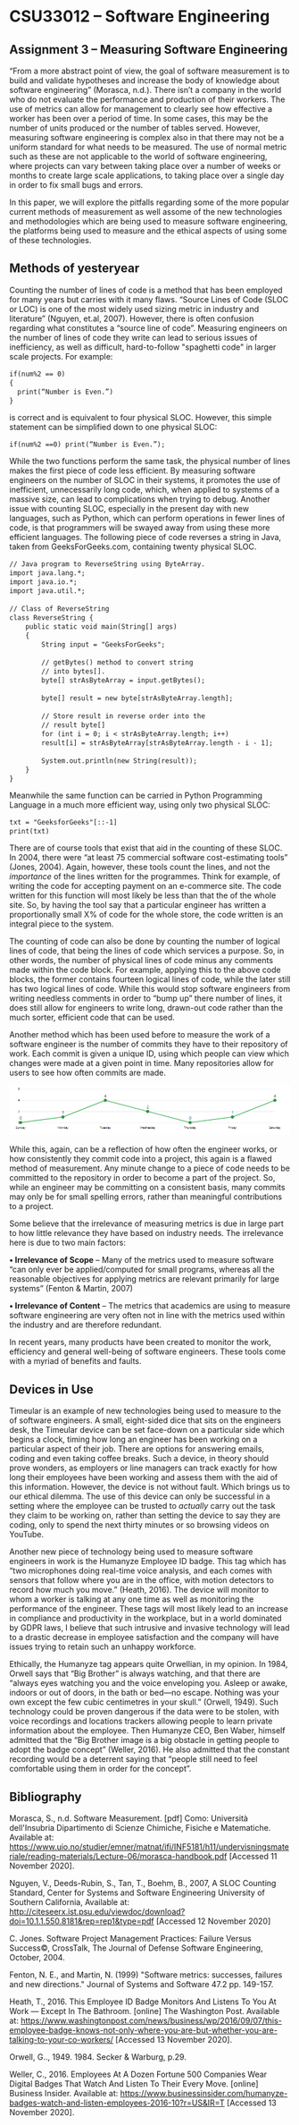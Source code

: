 # CSU33012 – Software Engineering
## Assignment 3 – Measuring Software Engineering

“From a more abstract point of view, the goal of software measurement is to build and validate hypotheses and increase the body of knowledge about software engineering” (Morasca, n.d.). There isn’t a company in the world who do not evaluate the performance and production of their workers. The use of metrics can allow for management to clearly see how effective a worker has been over a period of time. In some cases, this may be the number of units produced or the number of tables served. However, measuring software engineering is complex also in that there may not be a uniform standard for what needs to be measured. The use of normal metric such as these are not applicable to the world of software engineering, where projects can vary between taking place over a number of weeks or months to create large scale applications, to taking place over a single day in order to fix small bugs and errors.

In this paper, we will explore the pitfalls regarding some of the more popular current methods of measurement as well assome of the new technologies and methodologies which are being used to measure software engineering, the platforms being used to measure and the ethical aspects of using some of these technologies.

## Methods of yesteryear

Counting the number of lines of code is a method that has been employed for many years but carries with it many flaws. “Source Lines of Code (SLOC or LOC) is one of the most widely used sizing metric in industry and literature” (Nguyen, et.al, 2007). However, there is often confusion regarding what constitutes a “source line of code”.  Measuring engineers on the number of lines of code they write can lead to serious issues of inefficiency, as well as difficult, hard-to-follow "spaghetti code" in larger scale projects. For example:

    if(num%2 == 0)
    {
      print(“Number is Even.”)
    }

is correct and is equivalent to four physical SLOC. However, this simple statement can be simplified down to one physical SLOC:

    if(num%2 ==0) print(“Number is Even.”);

While the two functions perform the same task, the physical number of lines makes the first piece of code less efficient. By measuring software engineers on the number of SLOC in their systems, it promotes the use of inefficient, unnecessarily long code, which, when applied to systems of a massive size, can lead to complications when trying to debug.  Another issue with counting SLOC, especially in the present day with new languages, such as Python, which can perform operations in fewer lines of code, is that programmers will be swayed away from using these more efficient languages. The following piece of code reverses a string in Java, taken from GeeksForGeeks.com, containing twenty physical SLOC.

    // Java program to ReverseString using ByteArray.
    import java.lang.*;
    import java.io.*;
    import java.util.*;
 
    // Class of ReverseString
    class ReverseString {
        public static void main(String[] args)
        {
            String input = "GeeksForGeeks";
 
            // getBytes() method to convert string
            // into bytes[].
            byte[] strAsByteArray = input.getBytes();
 
            byte[] result = new byte[strAsByteArray.length];
 
            // Store result in reverse order into the
            // result byte[]
            for (int i = 0; i < strAsByteArray.length; i++)
            result[i] = strAsByteArray[strAsByteArray.length - i - 1];
 
            System.out.println(new String(result));
        }
    }
    
Meanwhile the same function can be carried in Python Programming Language in a much more efficient way, using only two physical SLOC:

    txt = "GeeksforGeeks"[::-1]
    print(txt)

There are of course tools that exist that aid in the counting of these SLOC. In 2004, there were “at least 75 commercial software cost-estimating tools” (Jones, 2004). Again, however, these tools count the lines, and not the *importance* of the lines written for the programmes. Think for example, of writing the code for accepting payment on an e-commerce site. The code written for this function will most likely be less than that the of the whole site. So, by having the tool say that a particular engineer has written a proportionally small X% of code for the whole store, the code written is an integral piece to the system. 

The counting of code can also be done by counting the number of logical lines of code, that being the lines of code which services a purpose. So, in other words, the number of physical lines of code minus any comments made within the code block. For example, applying this to the above code blocks, the former contains fourteen logical lines of code, while the later still has two logical lines of code. While this would stop software engineers from writing needless comments in order to “bump up” there number of lines, it does still allow for engineers to write long, drawn-out code rather than the much sorter, efficient code that can be used.

Another method which has been used before to measure the work of a software engineer is the number of commits they have to their repository of work. Each commit is given a unique ID, using which people can view which changes were made at a given point in time. Many repositories allow for users to see how often commits are made.

![Commits](https://github.com/donneleo/Measuring-Software-Engineering/blob/main/assets/Capture.PNG)

While this, again, can be a reflection of how often the engineer works, or how consistently they commit code into a project, this again is a flawed method of measurement. Any minute change to a piece of code needs to be committed to the repository in order to become a part of the project. So, while an engineer may be committing on a consistent basis, many commits may only be for small spelling errors, rather than meaningful contributions to a project.

Some believe that the irrelevance of measuring metrics is due in large part to how little relevance they have based on industry needs. The irrelevance here is due to two main factors:

**•	Irrelevance of Scope** – Many of the metrics used to measure software “can only ever be applied/computed for small programs, whereas all the reasonable objectives for applying metrics are relevant primarily for large systems” (Fenton & Martin, 2007)

**•	Irrelevance of Content** – The metrics that academics are using to measure software engineering are very often not in line with the metrics used within the industry and are therefore redundant.

In recent years, many products have been created to monitor the work, efficiency and general well-being of software engineers. These tools come with a myriad of benefits and faults. 

## Devices in Use

Timeular is an example of new technologies being used to measure to the of software engineers. A small, eight-sided dice that sits on the engineers desk, the Timeular device can be set face-down on a particular side which begins a clock, timing how long an engineer has been working on a particular aspect of their job. There are options for answering emails, coding and even taking coffee breaks. Such a device, in theory should prove wonders, as employers or line managers can track exactly for how long their employees have been working and assess them with the aid of this information. However, the device is not without fault. Which brings us to our ethical dilemma. The use of this device can only be successful in a setting where the employee can be trusted to *actually* carry out the task they claim to be working on, rather than setting the device to say they are coding, only to spend the next thirty minutes or so browsing videos on YouTube.

Another new piece of technology being used to measure software engineers in work is the Humanyze Employee ID badge. This tag which has “two microphones doing real-time voice analysis, and each comes with sensors that follow where you are in the office, with motion detectors to record how much you move.” (Heath, 2016). The device will monitor to whom a worker is talking at any one time as well as monitoring the performance of the engineer. These tags will most likely lead to an increase in compliance and productivity in the workplace, but in a world dominated by GDPR laws, I believe that such intrusive and invasive technology will lead to a drastic decrease in employee satisfaction and the company will have issues trying to retain such an unhappy workforce. 

Ethically, the Humanyze tag appears quite Orwellian, in my opinion. In 1984, Orwell says that “Big Brother” is always watching, and that there are “always eyes watching you and the voice enveloping you. Asleep or awake, indoors or out of doors, in the bath or bed—no escape. Nothing was your own except the few cubic centimetres in your skull.” (Orwell, 1949). Such technology could be proven dangerous if the data were to be stolen, with voice recordings and locations trackers allowing people to learn private information about the employee. Then Humanyze CEO, Ben Waber, himself admitted that the “Big Brother image is a big obstacle in getting people to adopt the badge concept” (Weller, 2016). He also admitted that the constant recording would be a deterrent saying that “people still need to feel comfortable using them in order for the concept”. 




## Bibliography

Morasca, S., n.d. Software Measurement. [pdf] Como: Università dell'Insubria Dipartimento di Scienze Chimiche, Fisiche e Matematiche. Available at: <https://www.uio.no/studier/emner/matnat/ifi/INF5181/h11/undervisningsmateriale/reading-materials/Lecture-06/morasca-handbook.pdf> [Accessed 11 November 2020].

Nguyen, V., Deeds-Rubin, S., Tan, T., Boehm, B., 2007, A SLOC Counting Standard, Center for Systems and Software Engineering University of Southern California, Available at: http://citeseerx.ist.psu.edu/viewdoc/download?doi=10.1.1.550.8181&rep=rep1&type=pdf [Accessed 12 November 2020]

C. Jones. Software Project Management Practices: Failure Versus Success©, CrossTalk, The Journal of Defense Software Engineering, October, 2004.

Fenton, N. E., and Martin, N. (1999) "Software metrics: successes, failures and new directions." Journal of Systems and Software 47.2 pp. 149-157.

Heath, T., 2016. This Employee ID Badge Monitors And Listens To You At Work — Except In The Bathroom. [online] The Washington Post. Available at: <https://www.washingtonpost.com/news/business/wp/2016/09/07/this-employee-badge-knows-not-only-where-you-are-but-whether-you-are-talking-to-your-co-workers/> [Accessed 13 November 2020].

Orwell, G.., 1949. 1984. Secker & Warburg, p.29.

Weller, C., 2016. Employees At A Dozen Fortune 500 Companies Wear Digital Badges That Watch And Listen To Their Every Move. [online] Business Insider. Available at: <https://www.businessinsider.com/humanyze-badges-watch-and-listen-employees-2016-10?r=US&IR=T> [Accessed 13 November 2020].
